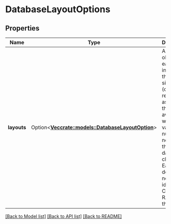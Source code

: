 # DatabaseLayoutOptions

## Properties

Name | Type | Description | Notes
------------ | ------------- | ------------- | -------------
**layouts** | Option<[**Vec<crate::models::DatabaseLayoutOption>**](database_layout_option.md)> | An array of objects, each indicating the node sizes (otherwise referred to as slugs) that are available with various numbers of nodes in the database cluster. Each slugs denotes the node's identifier, CPU, and RAM (in that order). | [optional][readonly]

[[Back to Model list]](../README.md#documentation-for-models) [[Back to API list]](../README.md#documentation-for-api-endpoints) [[Back to README]](../README.md)


